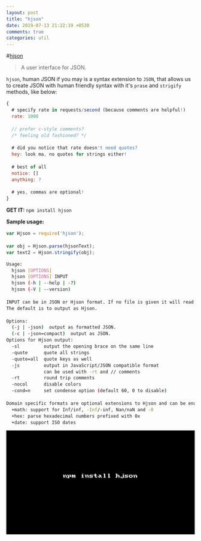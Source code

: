```yaml
---
layout: post
title: "hjson"
date: 2019-07-13 21:22:19 +0530
comments: true
categories: util
---
```


#[hjson](https://npm.im/hsjon)
> A user interface for JSON.

`hjson`, human JSON if you may is a syntax extension to `JSON`, that allows us to create JSON with human friendly syntax with it's `prase` and `strigify` methods, like below:

```js
{
  # specify rate in requests/second (because comments are helpful!)
  rate: 1000

  // prefer c-style comments?
  /* feeling old fashioned? */

  # did you notice that rate doesn't need quotes?
  hey: look ma, no quotes for strings either!

  # best of all
  notice: []
  anything: ?

  # yes, commas are optional!
}
```

__GET IT:__ `npm install hjson`

__Sample usage:__

```js
var Hjson = require('hjson');

var obj = Hjson.parse(hjsonText);
var text2 = Hjson.stringify(obj);
```

```sh
Usage:
  hjson [OPTIONS]
  hjson [OPTIONS] INPUT
  hjson (-h | --help | -?)
  hjson (-V | --version)

INPUT can be in JSON or Hjson format. If no file is given it will read from stdin.
The default is to output as Hjson.

Options:
  (-j | -json)  output as formatted JSON.
  (-c | -json=compact)  output as JSON.
Options for Hjson output:
  -sl         output the opening brace on the same line
  -quote      quote all strings
  -quote=all  quote keys as well
  -js         output in JavaScript/JSON compatible format
              can be used with -rt and // comments
  -rt         round trip comments
  -nocol      disable colors
  -cond=n     set condense option (default 60, 0 to disable)

Domain specific formats are optional extensions to Hjson and can be enabled with the following options:
  +math: support for Inf/inf, -Inf/-inf, Nan/naN and -0
  +hex: parse hexadecimal numbers prefixed with 0x
  +date: support ISO dates
```

![](/images/hjson/hjson.gif)

